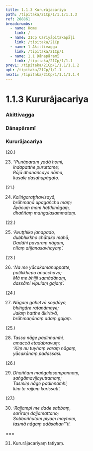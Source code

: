 ```yaml
---
title: 1.1.3 Kururājacariya
path: /tipitaka/21Cp/1/1.1/1.1.3
ref: 268861
breadcrumbs:
  - name: Home
    link: /
  - name: 21Cp Cariyāpiṭakapāḷi
    link: /tipitaka/21Cp
  - name: 1 Akittivagga
    link: /tipitaka/21Cp/1
  - name: 1.1 Dānapāramī
    link: /tipitaka/21Cp/1/1.1
prevL: /tipitaka/21Cp/1/1.1/1.1.2
upL: /tipitaka/21Cp/1/1.1
nextL: /tipitaka/21Cp/1/1.1/1.1.4
---
```


# 1.1.3 Kururājacariya

### Akittivagga

### Dānapāramī

### Kururājacariya

(20.)

23. _“Punāparaṃ yadā homi,_  
_indapatthe puruttame;_  
_Rājā dhanañcayo nāma,_  
_kusale dasahupāgato._  


(21.)

24. _Kaliṅgaraṭṭhavisayā,_  
_brāhmaṇā upagañchu maṃ;_  
_Āyācuṃ maṃ hatthināgaṃ,_  
_dhaññaṃ maṅgalasammataṃ._  


(22.)

25. _‘Avuṭṭhiko janapado,_  
_dubbhikkho chātako mahā;_  
_Dadāhi pavaraṃ nāgaṃ,_  
_nīlaṃ añjanasavhayaṃ’._  


(23.)

26. _‘Na me yācakamanuppatte,_  
_paṭikkhepo anucchavo;_  
_Mā me bhijji samādānaṃ,_  
_dassāmi vipulaṃ gajaṃ’._  


(24.)

27. _Nāgaṃ gahetvā soṇḍāya,_  
_bhiṅgāre ratanāmaye;_  
_Jalaṃ hatthe ākiritvā,_  
_brāhmaṇānaṃ adaṃ gajaṃ._  


(25.)

28. _Tassa nāge padinnamhi,_  
_amaccā etadabravuṃ;_  
_‘Kiṃ nu tuyhaṃ varaṃ nāgaṃ,_  
_yācakānaṃ padassasi._  


(26.)

29. _Dhaññaṃ maṅgalasampannaṃ,_  
_saṅgāmavijayuttamaṃ;_  
_Tasmiṃ nāge padinnamhi,_  
_kiṃ te rajjaṃ karissati’._  


(27.)

30. _‘Rajjampi me dade sabbaṃ,_  
_sarīraṃ dajjamattano;_  
_Sabbaññutaṃ piyaṃ mayhaṃ,_  
_tasmā nāgaṃ adāsahan’”ti._  


===

31. Kururājacariyaṃ tatiyaṃ.




